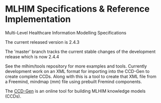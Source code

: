 MLHIM Specifications & Reference Implementation
========================================

Multi-Level Healthcare Information Modelling Specifications

The current released version is 2.4.3

The 'master' branch tracks the current stable changes of the development release which is now 2.4.4

See the mlhim/tools repository for more examples and tools.  Currently development work on an XML format for importing into the CCD-Gen to create complete CCDs.  Along with this is a tool to create that XML file from a Freemind, mindmap (mm) file using prebuilt Fremind components. 

The [CCD-Gen](http://www.ccdgen.com) is an online tool for building MLHIM knowledge models (CCDs).


